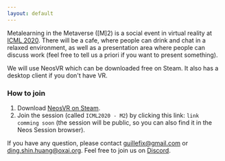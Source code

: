 ```yaml
---
layout: default
---
```


Metalearning in the Metaverse ([M]2) is a social event in virtual reality at [ICML 2020](https://icml.cc/virtual/2020). There will be a cafe, where people can drink and chat in a relaxed environment, as well as a presentation area where people can discuss work (feel free to tell us a priori if you want to present something).

We will use NeosVR which can be downloaded free on Steam. It also has a desktop client if you don't have VR.

### How to join

1. Download [NeosVR on Steam](https://store.steampowered.com/app/740250/Neos_VR/).
2. Join the session (called `ICML2020 - M2`) by clicking this link: `link comming soon` (the session will be public, so you can also find it in the Neos Session browser).

If you have any question, please contact guillefix@gmail.com or ding.shin.huang@oxai.org. Feel free to join us on [Discord](https://discord.gg/CFsm4Qx).
